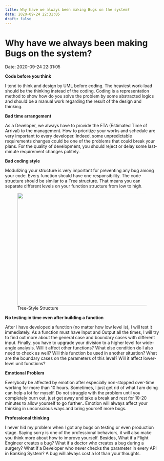 ```yaml
---
title: Why have we always been making Bugs on the system? 
date: 2020-09-24 22:31:05 
draft: false
---
```

# Why have we always been making Bugs on the system?
Date: 2020-09-24 22:31:05

<!-- wp:paragraph {"fontSize":"medium"} -->
<p class="has-medium-font-size"><strong>Code before you think</strong></p>
<!-- /wp:paragraph -->

<!-- wp:paragraph -->
<p>I tend to think and design by UML before coding. The heaviest work-load should be the thinking instead of the coding. Coding is a representation method to show how do you solve the problem by some abstracted logics and should be a manual work regarding the result of the design and thinking.</p>
<!-- /wp:paragraph -->

<!-- wp:paragraph -->
<p></p>
<!-- /wp:paragraph -->

<!-- wp:paragraph {"fontSize":"medium"} -->
<p class="has-medium-font-size"><strong>Bad time arrangement</strong></p>
<!-- /wp:paragraph -->

<!-- wp:paragraph -->
<p>As a Developer, we always have to provide the ETA (Estimated Time of Arrival) to the management. How to prioritize your works and schedule are very important to every developer. Indeed, some unpredictable requirements changes could be one of the problems that could break your plans. For the quality of development, you should reject or delay some last-minute requirement changes politely.</p>
<!-- /wp:paragraph -->

<!-- wp:paragraph -->
<p></p>
<!-- /wp:paragraph -->

<!-- wp:paragraph {"fontSize":"medium"} -->
<p class="has-medium-font-size"><strong>Bad coding style</strong></p>
<!-- /wp:paragraph -->

<!-- wp:paragraph -->
<p>Modulizing your structure is very important for preventing any bug among your code. Every function should have one responsibility. The code structure should be similar to a Tree structure. That means you can separate different levels on your function structure from low to high.</p>
<!-- /wp:paragraph -->

<!-- wp:paragraph -->
<p></p>
<!-- /wp:paragraph -->

<!-- wp:image {"id":238,"width":840,"height":368,"sizeSlug":"large"} -->
<figure class="wp-block-image size-large is-resized"><img src="https://curiosityforever.files.wordpress.com/2020/09/modulize-coding-style.png?w=1024" alt="" class="wp-image-238" width="840" height="368" /><figcaption class="wp-element-caption">Tree-Style Structure</figcaption></figure>
<!-- /wp:image -->

<!-- wp:paragraph -->
<p></p>
<!-- /wp:paragraph -->

<!-- wp:paragraph {"fontSize":"medium"} -->
<p class="has-medium-font-size"><strong>No testing in time even after building a function</strong></p>
<!-- /wp:paragraph -->

<!-- wp:paragraph -->
<p>After I have developed a function (no matter how low level is), I will test it immediately. As a function must have Input and Output all the times, I will try to find out more about the general case and boundary cases with different input. Finally, you have to upgrade your division to a higher level for wide-angle analysis. Will it affect other functions? What else condition do I also need to check as well? Will this function be used in another situation? What are the boundary cases on the parameters of this level? Will it affect lower-level unit functions?</p>
<!-- /wp:paragraph -->

<!-- wp:paragraph {"fontSize":"medium"} -->
<p class="has-medium-font-size"><strong>Emotional Problem</strong></p>
<!-- /wp:paragraph -->

<!-- wp:paragraph -->
<p>Everybody be affected by emotion after especially non-stopped over-time working for more than 10 hours. Sometimes, I just get rid of what I am doing can help a lot for myself. Do not struggle with the problem until you completely burn out, just get away and take a break and rest for 10-20 minutes to allow yourself to go further.. Emotion will always affect your thinking in unconscious ways and bring yourself more bugs.</p>
<!-- /wp:paragraph -->

<!-- wp:paragraph {"fontSize":"medium"} -->
<p class="has-medium-font-size"><strong>Professional thinking</strong></p>
<!-- /wp:paragraph -->

<!-- wp:paragraph -->
<p>I never hid my problem when I got any bugs on testing or even production stage. Saying sorry is one of the professional behaviors, it will also make you think more about how to improve yourself. Besides, What if a Flight Engineer creates a bug? What if a doctor who creates a bug during a surgery? What if a Developer who never checks the parameter in every API in Banking System? A bug will always cost a lot than your thoughts.</p>
<!-- /wp:paragraph -->
